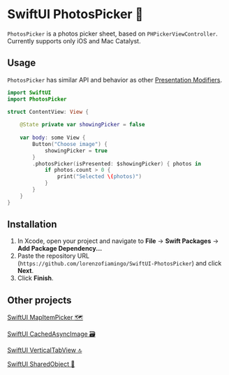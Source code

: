 # SwiftUI PhotosPicker 🌇

`PhotosPicker` is a photos picker sheet, based on `PHPickerViewController`. Currently supports only iOS and Mac Catalyst.

## Usage

`PhotosPicker` has similar API and behavior as other [Presentation Modifiers](https://developer.apple.com/documentation/swiftui/view-presentation).
```swift
import SwiftUI
import PhotosPicker

struct ContentView: View {
    
    @State private var showingPicker = false
    
    var body: some View {
        Button("Choose image") {
            showingPicker = true
        }
        .photosPicker(isPresented: $showingPicker) { photos in
            if photos.count > 0 {
                print("Selected \(photos)")
            }
        }
    }
}
```

## Installation

1. In Xcode, open your project and navigate to **File** → **Swift Packages** → **Add Package Dependency...**
2. Paste the repository URL (`https://github.com/lorenzofiamingo/SwiftUI-PhotosPicker`) and click **Next**.
3. Click **Finish**.


## Other projects

[SwiftUI MapItemPicker 🗺️](https://github.com/lorenzofiamingo/SwiftUI-MapItemPicker)

[SwiftUI CachedAsyncImage 🗃️](https://github.com/lorenzofiamingo/SwiftUI-CachedAsyncImage)

[SwiftUI VerticalTabView 🔝](https://github.com/lorenzofiamingo/SwiftUI-VerticalTabView)

[SwiftUI SharedObject 🍱](https://github.com/lorenzofiamingo/SwiftUI-SharedObject)
